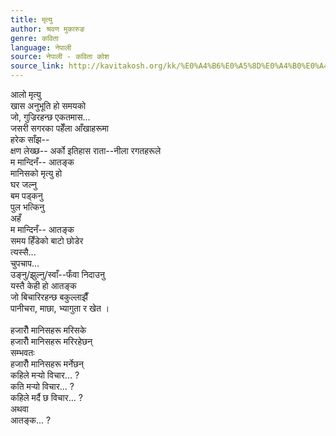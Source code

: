 ```yaml
---
title: मृत्यु
author: श्रवण मुकारुङ
genre: कविता
language: नेपाली
source: नेपाली - कविता कोश
source_link: http://kavitakosh.org/kk/%E0%A4%B6%E0%A5%8D%E0%A4%B0%E0%A4%B5%E0%A4%A3_%E0%A4%AE%E0%A5%81%E0%A4%95%E0%A4%BE%E0%A4%B0%E0%A5%81%E0%A4%99
---
```


आलो मृत्यु  
खास अनुभूति हो समयको  
जो, गुज्रिरहन्छ एकतमास...  
जसरी सगरका पहेँला आँखाहरूमा  
हरेक साँझ--  
क्षण लेख्छ-- अर्को इतिहास राता--नीला रगतहरूले  
म मान्दिनँ-- आतङ्क  
मानिसको मृत्यु हो  
घर जल्नु  
बम पड्कनु  
पुल भत्किनु  
अहँ  
म मान्दिनँ-- आतङ्क  
समय हिँडेको बाटो छोडेर  
त्यस्सै...  
चुपचाप...  
उङ्नु/झुल्नु/स्वाँ--फँवा निदाउनु  
यस्तै केही हो आतङ्क  
जो बिचारिरहन्छ बकुल्लाझैँ  
पानीचरा, माछा, भ्यागुता र खेत ।  
   
हजारौँ मानिसहरू मरिसके  
हजारौँ मानिसहरू मरिरहेछन्  
सम्भवतः  
हजारौँ मानिसहरू मर्नेछन्  
कहिले मर्‍यो विचार... ?  
कति मर्‍यो विचार... ?  
कहिले मर्दै छ विचार... ?  
अथवा  
आतङ्क... ?
